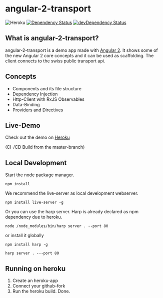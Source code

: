 # angular-2-transport
![Heroku](https://heroku-badge.herokuapp.com/?app=angular-2-transport)
[![Dependency Status](https://david-dm.org/paroos/angular-2-transport.svg)](https://david-dm.org/paroos/angular-2-transport)
[![devDependency Status](https://david-dm.org/paroos/angular-2-transport.svg)](https://david-dm.org/mgechev/angular-2-transport#info=devDependencies)


## What is angular-2-transport?
angular-2-transport is a demo app made with [Angular 2](http://wwww.angular.io). It shows some of the new Angular 2 core concepts and it can be used as scaffolding.
The client connects to the swiss public transport api.

## Concepts
* Components and its file structure
* Dependency Injection
* Http-Client with RxJS Observables
* Data-Binding
* Providers and Directives


## Live-Demo
Check out the demo on [Heroku](https://angular-2-transport.herokuapp.com)

(CI-/CD Build from the master-branch)

## Local Development
Start the node package manager.
```
npm install
```

We recommend the live-server as local development webserver.
```
npm install live-server -g
```
    
Or you can use the harp server. Harp is already declared as npm dependency due to heroku.
```
node /node_modules/bin/harp server . --port 80
```
or install it globally
```
npm install harp -g

harp server . ---port 80
```

## Running on heroku
1. Create an heroku-app
2. Connect your github-fork
3. Run the heroku build. Done.